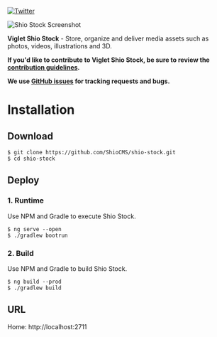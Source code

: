 [![Twitter](https://img.shields.io/twitter/follow/shiocms.svg?style=social&label=Follow)](https://twitter.com/intent/follow?screen_name=shiocms)

![Shio Stock Screenshot](https://shiocms.github.io/shio-stock/images/shio-stock-screenshot.jpg)

**Viglet Shio Stock** - Store, organize and deliver media assets such as photos, videos, illustrations and 3D.

**If you'd like to contribute to Viglet Shio Stock, be sure to review the [contribution
guidelines](CONTRIBUTING.md).**

**We use [GitHub issues](https://github.com/ShioCMS/shio-stock/issues) for tracking requests and bugs.**

# Installation

## Download

```shell
$ git clone https://github.com/ShioCMS/shio-stock.git
$ cd shio-stock
```

## Deploy 

### 1. Runtime

Use NPM and Gradle to execute Shio Stock.

```shell
$ ng serve --open
$ ./gradlew bootrun
```

### 2. Build

Use NPM and Gradle to build Shio Stock.

```shell
$ ng build --prod
$ ./gradlew build
```

## URL

Home: http://localhost:2711